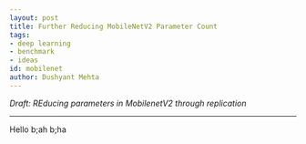 ```yaml
---
layout: post
title: Further Reducing MobileNetV2 Parameter Count
tags:
- deep learning
- benchmark
- ideas
id: mobilenet
author: Dushyant Mehta
---
```


*Draft: REducing parameters in MobilenetV2 through replication*

-----
  
Hello b;ah b;ha
